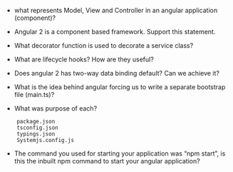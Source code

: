 * what represents Model, View and Controller in an angular application 
(component)? 
* Angular 2 is a component based framework. Support this statement.
* What decorator function is used to decorate a service class?
* What are lifecycle hooks? How are they useful?
* Does angular 2 has two-way data binding default? Can we achieve it?
* What is the idea behind angular forcing us to write a separate 
bootstrap file (main.ts)?

* What was purpose of each?
```
    package.json
    tsconfig.json
    typings.json
    Systemjs.config.js
``` 

* The command you used for starting your application was “npm start”, 
is this the inbuilt npm command to start your  angular application?
